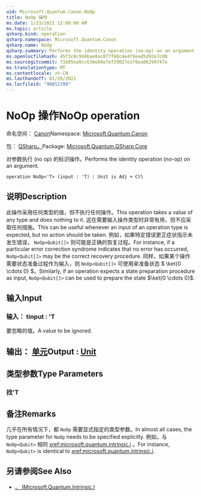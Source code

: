 ```yaml
---
uid: Microsoft.Quantum.Canon.NoOp
title: NoOp 操作
ms.date: 1/23/2021 12:00:00 AM
ms.topic: article
qsharp.kind: operation
qsharp.namespace: Microsoft.Quantum.Canon
qsharp.name: NoOp
qsharp.summary: Performs the identity operation (no-op) on an argument.
ms.openlocfilehash: 45f3c8c9d4bae8ac8f7f60c4e4f8ead5d92e7c00
ms.sourcegitcommit: 71605ea9cc630e84e7ef29027e1f0ea06299747e
ms.translationtype: MT
ms.contentlocale: zh-CN
ms.lasthandoff: 01/26/2021
ms.locfileid: "98852399"
---
```

# <a name="noop-operation"></a><span data-ttu-id="3c82c-102">NoOp 操作</span><span class="sxs-lookup"><span data-stu-id="3c82c-102">NoOp operation</span></span>

<span data-ttu-id="3c82c-103">命名空间： [Canon](xref:Microsoft.Quantum.Canon)</span><span class="sxs-lookup"><span data-stu-id="3c82c-103">Namespace: [Microsoft.Quantum.Canon](xref:Microsoft.Quantum.Canon)</span></span>

<span data-ttu-id="3c82c-104">包： [QSharp。](https://nuget.org/packages/Microsoft.Quantum.QSharp.Core)</span><span class="sxs-lookup"><span data-stu-id="3c82c-104">Package: [Microsoft.Quantum.QSharp.Core](https://nuget.org/packages/Microsoft.Quantum.QSharp.Core)</span></span>


<span data-ttu-id="3c82c-105">对参数执行 (no op) 的标识操作。</span><span class="sxs-lookup"><span data-stu-id="3c82c-105">Performs the identity operation (no-op) on an argument.</span></span>

```qsharp
operation NoOp<'T> (input : 'T) : Unit is Adj + Ctl
```


## <a name="description"></a><span data-ttu-id="3c82c-106">说明</span><span class="sxs-lookup"><span data-stu-id="3c82c-106">Description</span></span>

<span data-ttu-id="3c82c-107">此操作采用任何类型的值，但不执行任何操作。</span><span class="sxs-lookup"><span data-stu-id="3c82c-107">This operation takes a value of any type and does nothing to it.</span></span>
<span data-ttu-id="3c82c-108">这在需要输入操作类型时非常有用，但不应采取任何措施。</span><span class="sxs-lookup"><span data-stu-id="3c82c-108">This can be useful whenever an input of an operation type is expected, but no action should be taken.</span></span>
<span data-ttu-id="3c82c-109">例如，如果特定错误更正症状指示未发生错误， `NoOp<Qubit[]>` 则可能是正确的恢复过程。</span><span class="sxs-lookup"><span data-stu-id="3c82c-109">For instance, if a particular error correction syndrome indicates that no error has occurred, `NoOp<Qubit[]>` may be the correct recovery procedure.</span></span>
<span data-ttu-id="3c82c-110">同样，如果某个操作需要状态准备过程作为输入，则 `NoOp<Qubit[]>` 可使用来准备状态 $ \ket{0 \cdots 0} $。</span><span class="sxs-lookup"><span data-stu-id="3c82c-110">Similarly, if an operation expects a state preparation procedure as input, `NoOp<Qubit[]>` can be used to prepare the state $\ket{0 \cdots 0}$.</span></span>

## <a name="input"></a><span data-ttu-id="3c82c-111">输入</span><span class="sxs-lookup"><span data-stu-id="3c82c-111">Input</span></span>

### <a name="input--t"></a><span data-ttu-id="3c82c-112">输入： t</span><span class="sxs-lookup"><span data-stu-id="3c82c-112">input : 'T</span></span>

<span data-ttu-id="3c82c-113">要忽略的值。</span><span class="sxs-lookup"><span data-stu-id="3c82c-113">A value to be ignored.</span></span>



## <a name="output--unit"></a><span data-ttu-id="3c82c-114">输出： [单元](xref:microsoft.quantum.lang-ref.unit)</span><span class="sxs-lookup"><span data-stu-id="3c82c-114">Output : [Unit](xref:microsoft.quantum.lang-ref.unit)</span></span>



## <a name="type-parameters"></a><span data-ttu-id="3c82c-115">类型参数</span><span class="sxs-lookup"><span data-stu-id="3c82c-115">Type Parameters</span></span>

### <a name="t"></a><span data-ttu-id="3c82c-116">找</span><span class="sxs-lookup"><span data-stu-id="3c82c-116">'T</span></span>



## <a name="remarks"></a><span data-ttu-id="3c82c-117">备注</span><span class="sxs-lookup"><span data-stu-id="3c82c-117">Remarks</span></span>

<span data-ttu-id="3c82c-118">几乎在所有情况下，都 `NoOp` 需要显式指定的类型参数。</span><span class="sxs-lookup"><span data-stu-id="3c82c-118">In almost all cases, the type parameter for `NoOp` needs to be specified explicitly.</span></span> <span data-ttu-id="3c82c-119">例如，与 `NoOp<Qubit>` 相同 <xref:microsoft.quantum.intrinsic.i> 。</span><span class="sxs-lookup"><span data-stu-id="3c82c-119">For instance, `NoOp<Qubit>` is identical to <xref:microsoft.quantum.intrinsic.i>.</span></span>

## <a name="see-also"></a><span data-ttu-id="3c82c-120">另请参阅</span><span class="sxs-lookup"><span data-stu-id="3c82c-120">See Also</span></span>

- [<span data-ttu-id="3c82c-121">。 I</span><span class="sxs-lookup"><span data-stu-id="3c82c-121">Microsoft.Quantum.Intrinsic.I</span></span>](xref:Microsoft.Quantum.Intrinsic.I)